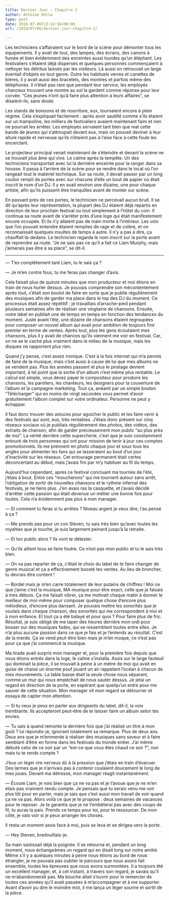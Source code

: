 ```yaml
---
title: Dernier Jour – Chapitre 2
author: Antoine Delia
type: post
date: 2018-07-06T13:24:56+00:00
url: /2018/07/06/dernier-jour-chapitre-2/

---
```

Les techniciens s&#8217;affairaient sur le bord de la scène pour démonter tous les équipements. Il y avait de tout, des lampes, des écrans, des canons à fumée et bien évidemment des enceintes aussi lourdes qu&#8217;un éléphant. Les festivaliers s&#8217;étaient déjà dispersés et quelques personnes commençaient à nettoyer les détritus laissés par les visiteurs. Là aussi on retrouvait un large éventail d&#8217;objets en tout genre. Outre les habituels verres et canettes de bières, il y avait aussi des bracelets, des montres et parfois même des téléphones. Il n&#8217;était pas rare que pendant leur service, les employés chanceux trouvant une montre au sol la gardent comme réponse pour leur corvée. &#8220;Ces jeunes n&#8217;ont qu&#8217;à faire plus attention à leurs affaires&#8221;, se disaient-ils, sans doute.

Les stands de boissons et de nourriture, eux, tournaient encore à plein régime. Cela s&#8217;expliquait facilement : après avoir sautillé comme s&#8217;ils étaient sur un trampoline, les milliers de festivaliers avaient maintenant faim et rien ne pourrait les arrêter. Les employés servaient tant bien que mal cette bande de jeunes qui s&#8217;attroupait devant eux, mais on pouvait deviner à leur allure rapide et nerveuse qu&#8217;ils n&#8217;étaient pas à l&#8217;aise face à cette foule les encerclant.

Le projecteur principal venait maintenant de s&#8217;éteindre et devant la scène ne se trouvait plus âme qui vive. Le calme après la tempête. Un des techniciens transportait avec lui la dernière enceinte pour la ranger dans sa housse. Il passa à l&#8217;arrière de la scène pour se rendre dans le local où l&#8217;on rangeait tout le matériel technique. Sur sa route, il devait passer par un long couloir rempli de portes avec sur chacune d&#8217;elle un bout de papier où était inscrit le nom d&#8217;un DJ. Il y en avait environ une dizaine, une pour chaque artiste, afin qu&#8217;ils puissent être tranquilles avant de monter sur scène.

En passant près de ces portes, le technicien ne percevait aucun bruit. Il se dit qu&#8217;après leur représentation, la plupart des DJ étaient déjà repartis en direction de leur prochain festival ou tout simplement à l&#8217;hôtel du coin. Il continua sa route avant de s&#8217;arrêter près d&#8217;une loge qui était manifestement encore occupée. Et ils n&#8217;y allaient pas de main morte à l&#8217;intérieur. Les voix que l&#8217;on pouvait entendre étaient remplies de rage et de colère, et on reconnaissait quelques insultes de temps à autre. Il n&#8217;y a pas à dire, ça chauffait là-dedans. Le technicien regarda le nom inscrit sur la porte avant de reprendre sa route. &#8220;Je ne sais pas ce qu&#8217;il a fait ce Liam Murphy, mais j&#8217;aimerais pas être à sa place&#8221;, se dit-il.

* * *

— T&#8217;es complètement taré Liam, tu le sais ça ?

— Je m&#8217;en contre fous, tu me feras pas changer d&#8217;avis.

Cela faisait plus de quinze minutes que mon producteur et moi étions en train de nous hurler dessus. Je pouvais comprendre son mécontentement après tout, c&#8217;était son boulot de faire en sorte que je publie régulièrement des musiques afin de garder ma place dans le top des DJ du moment. Ce processus était assez répétitif : je travaillais d&#8217;arrache-pied pendant plusieurs semaines afin de réaliser une vingtaine de chansons. Ensuite, notre label en publiait une de temps en temps en fonction des tendances du moment. Juste avant l&#8217;été, une dizaine de chansons étaient regroupées pour composer un nouvel album qui avait pour ambition de toujours finir premier en terme de ventes. Après tout, plus les gens écoutaient mes chansons, plus il y avait de chances qu&#8217;ils viennent me voir en festival. Car, on ne se le cache plus vraiment dans le milieu de la musique, mais les disques ne rapportent plus rien.

Quand j&#8217;y pense, c&#8217;est assez ironique. C&#8217;est à la fois internet qui m&#8217;a permis de faire de la musique, mais c&#8217;est aussi à cause de lui que mes albums ne se vendent pas. Plus les années passent et plus le piratage devient important, à tel point que la sortie d&#8217;un album n&#8217;est même plus rentable. Le calcul est simple, vous devez payer le compositeur pour produire les chansons, les paroliers, les chanteurs, les designers pour la couverture de l&#8217;album et la campagne marketing. Tout ça, anéanti par un simple bouton &#8220;Télécharger&#8221; qui en moins de vingt secondes vous permet d&#8217;avoir gratuitement l&#8217;album complet sur votre ordinateur. Personne ne peut y échapper.

Il faut donc trouver des astuces pour aguicher le public et les faire venir à des festivals qui sont, eux, très rentables. J&#8217;étais donc présent sur cinq réseaux sociaux où je publiais régulièrement des photos, des vidéos, des extraits de chanson, afin de garder précieusement mon public &#8220;au plus près de moi&#8221;. La vérité derrière cette supercherie, c&#8217;est que je suis constamment entouré de trois personnes qui ont pour mission de tenir à jour ces comptes promotionnels. Ils me prennent en photo chaque jour et sous tous les angles pour alimenter les fans qui se lasseraient au bout d&#8217;un jour d&#8217;inactivité sur les réseaux. Cet entourage permanent était certes déconcertant au début, mais j&#8217;avais fini par m&#8217;y habituer au fil du temps.

Aujourd&#8217;hui cependant, après ce festival concluant ma tournée de l&#8217;été, j&#8217;étais à bout. Entre ces &#8220;moucherons&#8221; qui me tournent autour sans arrêt, l&#8217;obligation de sortir de nouvelles chansons et le rythme infernal des festivals, je ne tiens plus. J&#8217;en avais ras la casquette, et j&#8217;avais décidé d&#8217;arrêter cette passion qui était devenue un métier une bonne fois pour toutes. Cela n&#8217;a évidemment pas plus à mon manager.

— Et comment tu feras si tu arrêtes ? Niveau argent je veux dire, t&#8217;as pensé à ça ?

— Me prends pas pour un con Steven, tu sais très bien qu&#8217;avec toutes les royalties que je touche, je suis largement peinard jusqu&#8217;à la retraite.

— Et ton public alors ? Ils vont te détester.

— Qu&#8217;ils aillent tous se faire foutre. Ce n&#8217;est pas mon public et tu le sais très bien.

— On va pas reparler de ça, c&#8217;était le choix du label de te faire changer de genre musical et ça a effectivement boosté tes ventes. Au lieu de broncher, tu devrais être content !

— Bordel mais je m&#8217;en carre totalement de leur putains de chiffres ! Moi ce que j&#8217;aime c&#8217;est la musique, MA musique pour être exact, celle que je faisais à mes débuts. Ça me faisait vibrer, ça me motivait chaque matin à donner le meilleur de moi-même pour composer quelque chose d&#8217;encore plus mélodieux, d&#8217;encore plus dansant. Je pouvais mettre les sonorités que je voulais dans chaque chanson, des sonorités qui me correspondent à moi et à mon enfance. Et tout ça a été balayé et pour quoi ? Pour faire plus de fric. Résultat, je suis obligé de me taper des heures derrière mon ordi pour bosser sur des musiques fades, qui se ressemblent toutes entre elles. Je n&#8217;ai plus aucune passion dans ce que je fais et je l&#8217;entends au résultat. C&#8217;est de la merde. Ça se vend peut-être bien mais je m&#8217;en moque, ce n&#8217;est pas pour ça que j&#8217;ai commencé la musique.

Ma tirade avait surpris mon manager et, pour la première fois depuis que nous étions entrés dans la loge, le calme s&#8217;installa. Assis sur le large fauteuil qui dominait la pièce, il se trouvait à peine à un mètre de moi qui avait en guise de chaise un énorme pouf jouant un air rappelant l&#8217;océan à chacun de mes mouvements. La table basse était la seule chose nous séparant, comme un mur qui nous empêchait de nous sauter dessus. Je jetai un regard en direction de la porte, en espérant que quelqu&#8217;un entre pour me sauver de cette situation. Mon manager vit mon regard se détourner et essaya de capter mon attention.

— Si tu veux je peux en parler aux dirigeants du label, dit-il, la voix tremblante. Ils accepteront peut-être de te laisser faire un album selon tes envies.

— Tu sais à quand remonte la dernière fois que j&#8217;ai réalisé un titre à mon goût ? lui répondis-je, ignorant totalement sa remarque. Plus de deux ans. Deux ans que je m&#8217;emmerde à réaliser des musiques sans saveur et à faire semblant d&#8217;être en forme dans les festivals du monde entier. J&#8217;ai même débuté celui de ce soir par un &#8220;est-ce que vous êtes chaud ce soir ?&#8221;, non mais tu te rends compte ?

J&#8217;eus un léger rire nerveux dû à la pression que j&#8217;étais en train d&#8217;évacuer. Des larmes que je n&#8217;arrivais pas à contenir coulaient doucement le long de mes joues. Devant ma détresse, mon manager réagit instantanément.

— Écoute Liam, je vois bien que ça ne va pas et je t&#8217;avoue que je ne m&#8217;en étais pas vraiment rendu compte. Je pensais que tu serais venu me voir plus tôt pour en parler, mais je sais que c&#8217;est aussi mon travail de voir quand ça ne va pas. Alors voilà ce que je te propose : deux semaines de vacances pour te reposer. Je te garantis que je ne t&#8217;embêterai pas avec des coups de fil, tu auras la paix. Prends ce temps pour toi, pour te ressourcer. De mon côté, je vais voir si je peux arranger les choses.

Il resta un moment assis face à moi, puis se leva et se dirigea vers la porte.

— Hey Steven, bredouillais-je.

Sa main saisissait déjà la poignée. Il se retourna et, pendant un long moment, nous échangeâmes un regard qui en disait long sur notre amitié. Même s&#8217;il y a quelques minutes à peine nous étions au bord de nous étrangler, je ne pouvais pas oublier le parcours que nous avons fait ensemble, toutes les épreuves que nous avons surmontées. Il a toujours été un excellent manager, et, à cet instant, à travers son regard, je savais qu&#8217;il ne m&#8217;abandonnerait pas. Ma bouche allait s&#8217;ouvrir pour le remercier de toutes ces années qu&#8217;il avait passées à m&#8217;accompagner et à me supporter. Avant d&#8217;avoir pu dire le moindre mot, il me lança un léger sourire et sortit de la pièce.